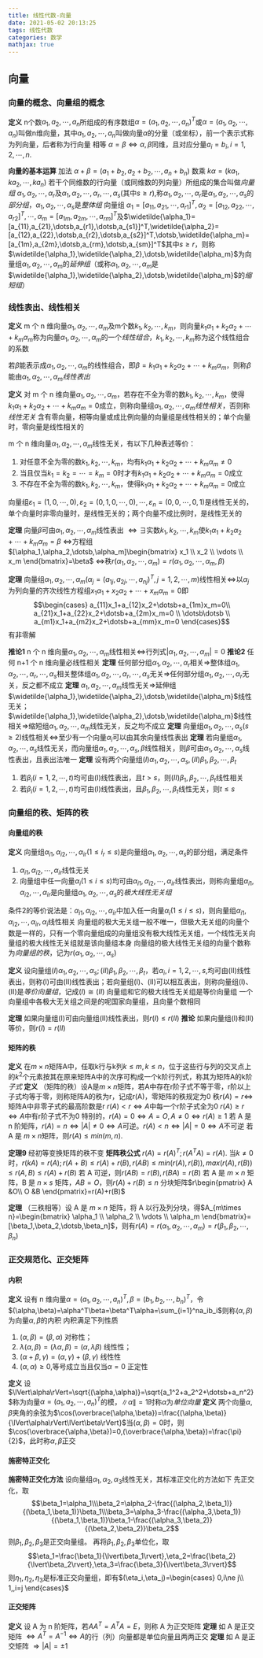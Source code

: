 ```yaml
---
title: 线性代数-向量
date: 2021-05-02 20:13:25
tags: 线性代数
categories: 数学
mathjax: true
---
```

## 向量

### 向量的概念、向量组的概念

**定义** n个数$a_1,a_2,\dotsb,a_n$所组成的有序数组$\alpha=(a_1,a_2,\dotsb,a_n)^T$或$\alpha=(a_1,a_2,\dotsb,a_n)$叫做n维向量，其中$a_1,a_2,\dotsb,a_n$叫做向量$\alpha$的分量（或坐标），前一个表示式称为列向量，后者称为行向量
相等 $\alpha=\beta\Leftrightarrow\alpha,\beta$同维，且对应分量$a_i=b_i,i=1,2,\dotsb,n.$
<!--more-->
**向量的基本运算**
加法 $\alpha+\beta=(a_1+b_2,a_2+b_2,\dotsb,a_n+b_n)$
数乘 $k\alpha=(ka_1,ka_2,\dotsb,ka_n)$
若干个同维数的行向量（或同维数的列向量）所组成的集合叫做*向量组*
$\alpha_1,\alpha_2,\dotsb,\alpha_r$及$\alpha_1,\alpha_2,\dotsb,\alpha_r,\dotsb,\alpha_s$(其中$s\ge r$),称$\alpha_1,\alpha_2,\dotsb,\alpha_r$是$\alpha_1,\alpha_2,\dotsb,\alpha_s$的*部分组*，$\alpha_1,\alpha_2,\dotsb,\alpha_s$是*整体组*
向量组
$\alpha_1=[a_{11},a_{21},\dotsb,a_{r1}]^T,\alpha_2=[a_{12},a_{22},\dotsb,a_{r2}]^T,\dotsb,\alpha_m=[a_{1m},a_{2m},\dotsb,a_{rm}]^T$及$\widetilde{\alpha_1}=[a_{11},a_{21},\dotsb,a_{r1},\dotsb,a_{s1}]^T,\widetilde{\alpha_2}=[a_{12},a_{22},\dotsb,a_{r2},\dotsb,a_{s2}]^T,\dotsb,\widetilde{\alpha_m}=[a_{1m},a_{2m},\dotsb,a_{rm},\dotsb,a_{sm}]^T$其中$s\ge r$，则称$\widetilde{\alpha_1},\widetilde{\alpha_2},\dotsb,\widetilde{\alpha_m}$为向量组$\alpha_1,\alpha_2,\dotsb,\alpha_m$的*延伸组*（或称$\alpha_1,\alpha_2,\dotsb,\alpha_m$是$\widetilde{\alpha_1},\widetilde{\alpha_2},\dotsb,\widetilde{\alpha_m}$的*缩短组*）

### 线性表出、线性相关

**定义** m 个 n 维向量$\alpha_1,\alpha_2,\dotsb,\alpha_m$及m个数$k_1,k_2,\dotsb,k_m$，则向量$k_1\alpha_1+k_2\alpha_2+\dotsb+k_m\alpha_m$称为向量$\alpha_1,\alpha_2,\dotsb,\alpha_m$的一个*线性组合*，$k_1,k_2,\dotsb,k_m$称为这个线性组合的系数

若$\beta$能表示成$\alpha_1,\alpha_2,\dotsb,\alpha_m$的线性组合，即$\beta=k_1\alpha_1+k_2\alpha_2+\dotsb+k_m\alpha_m$，则称$\beta$能由$\alpha_1,\alpha_2,\dotsb,\alpha_m$*线性表出*

**定义** 对 m 个 n 维向量$\alpha_1,\alpha_2,\dotsb,\alpha_m$，若存在不全为零的数$k_1,k_2,\dotsb,k_m$，使得$k_1\alpha_1+k_2\alpha_2+\dotsb+k_m\alpha_m=0$成立，则称向量组$\alpha_1,\alpha_2,\dotsb,\alpha_m$*线性相关*，否则称*线性无关*
含有零向量，相等向量或成比例向量的向量组是线性相关的；单个向量时，零向量是线性相关的

m 个 n 维向量$\alpha_1,\alpha_2,\dotsb,\alpha_m$线性无关，有以下几种表述等价：

1. 对任意不全为零的数$k_1,k_2,\dotsb,k_m$，均有$k_1\alpha_1+k_2\alpha_2+\dotsb+k_m\alpha_m\ne0$
2. 当且仅当$k_1=k_2=\dotsb=k_m=0$时才有$k_1\alpha_1+k_2\alpha_2+\dotsb+k_m\alpha_m=0$成立
3. 不存在不全为零的数$k_1,k_2,\dotsb,k_m$，使得$k_1\alpha_1+k_2\alpha_2+\dotsb+k_m\alpha_m=0$成立

向量组$\varepsilon_1=(1,0,\dotsb,0),\varepsilon_2=(0,1,0,\dotsb,0),\dotsb,\varepsilon_n=(0,0,\dotsb,0,1)$是线性无关的，单个向量时非零向量时，是线性无关的；两个向量不成比例时，是线性无关的

**定理** 向量$\beta$可由$\alpha_1,\alpha_2,\dotsb,\alpha_m$线性表出
    $\Leftrightarrow\exists$实数$k_1,k_2,\dotsb,k_m$使$k_1\alpha_1+k_2\alpha_2+\dotsb+k_m\alpha_m=\beta$
    $\Leftrightarrow$方程组$[\alpha_1,\alpha_2,\dotsb,\alpha_m]\begin{bmatrix}
        x_1 \\
        x_2 \\
        \vdots \\
        x_m
    \end{bmatrix}=\beta$
    $\Leftrightarrow$秩$r(\alpha_1,\alpha_2,\dotsb,\alpha_m)=r(\alpha_1,\alpha_2,\dotsb,\alpha_m,\beta)$

**定理** 向量组$\alpha_1,\alpha_2,\dotsb,\alpha_m(\alpha_j=(a_{1j},a_{2j},\dotsb,a_{nj})^T,j=1,2,\dotsb,m)$线性相关$\Leftrightarrow$以$\alpha_j$为列向量的齐次线性方程组$x_1\alpha_1+x_2\alpha_2+\dotsb+x_m\alpha_m=0$即
$$\begin{cases}
    a_{11}x_1+a_{12}x_2+\dotsb+a_{1m}x_m=0\\
    a_{21}x_1+a_{22}x_2+\dotsb+a_{2m}x_m=0 \\
    \dotsb\dotsb    \\
    a_{m1}x_1+a_{m2}x_2+\dotsb+a_{mm}x_m=0
\end{cases}$$
有非零解

**推论1** n 个 n 维向量$\alpha_1,\alpha_2,\dotsb,\alpha_m$线性相关$\Leftrightarrow$行列式$|\alpha_1,\alpha_2,\dotsb,\alpha_m|=0$
**推论2** 任何 n+1 个 n 维向量必线性相关
**定理** 任何部分组$\alpha_1,\alpha_2,\dotsb,\alpha_r$相关$\Rightarrow$整体组$\alpha_1,\alpha_2,\dotsb,\alpha_r,\dotsb,\alpha_s$相关整体组$\alpha_1,\alpha_2,\dotsb,\alpha_r,\dotsb,\alpha_s$无关$\Rightarrow$任何部分组$\alpha_1,\alpha_2,\dotsb,\alpha_r$无关，反之都不成立
**定理** $\alpha_1,\alpha_2,\dotsb,\alpha_m$线性无关$\Rightarrow$延伸组$\widetilde{\alpha_1},\widetilde{\alpha_2},\dotsb,\widetilde{\alpha_m}$线性无关；$\widetilde{\alpha_1},\widetilde{\alpha_2},\dotsb,\widetilde{\alpha_m}$线性相关$\Rightarrow$缩短组$\alpha_1,\alpha_2,\dotsb,\alpha_m$线性无关，反之均不成立
**定理** 向量组$\alpha_1,\alpha_2,\dotsb,\alpha_s(s\ge2)$线性相关$\Leftrightarrow$至少有一个向量$\alpha_i$可以由其余向量线性表出
**定理** 若向量组$\alpha_1,\alpha_2,\dotsb,\alpha_s$线性无关，而向量组$\alpha_1,\alpha_2,\dotsb,\alpha_s,\beta$线性相关，则$\beta$可由$\alpha_1,\alpha_2,\dotsb,\alpha_s$线性表出，且表出法唯一
**定理** 设有两个向量组$(I)\alpha_1,\alpha_2,\dotsb,\alpha_s,(II)\beta_1,\beta_2,\dotsb,\beta_t$

1. 若$\beta_i(i=1,2,\dotsb,t)$均可由(I)线性表出，且$t > s$，则$(II)\beta_1,\beta_2,\dotsb,\beta_t$线性相关
2. 若$\beta_i(i=1,2,\dotsb,t)$均可由(I)线性表出，且$\beta_1,\beta_2,\dotsb,\beta_t$线性无关，则$t\le s$

### 向量组的秩、矩阵的秩

#### 向量组的秩

**定义** 向量组${\alpha_i}_1,{\alpha_i}_2,\dotsb,{\alpha_i}_r(1\le i_r\le s)$是向量组$\alpha_1,\alpha_2,\dotsb,\alpha_s$的部分组，满足条件

1. ${\alpha_i}_1,{\alpha_i}_2,\dotsb,{\alpha_i}_r$线性无关
2. 向量组中任一向量$\alpha_i(1\le i \le s)$均可由${\alpha_i}_1,{\alpha_i}_2,\dotsb,{\alpha_i}_r$线性表出，则称向量组${\alpha_i}_1,{\alpha_i}_2,\dotsb,{\alpha_i}_r$是向量组$\alpha_1,\alpha_2,\dotsb,\alpha_s$的*极大线性无关组*

条件2的等价说法是：${\alpha_i}_1,{\alpha_i}_2,\dotsb,{\alpha_i}_r$中加入任一向量$\alpha_i(1\le i\le s)$，则向量组${\alpha_i}_1,{\alpha_i}_2,\dotsb,{\alpha_i}_r,\alpha_i$线性相关
向量组的极大无关组一般不唯一，但极大无关组的向量个数是一样的，只有一个零向量组成的向量组没有极大线性无关组，一个线性无关向量组的极大线性无关组就是该向量组本身
向量组的极大线性无关组的向量个数称为*向量组的秩*，记为$r(\alpha_1,\alpha_2,\dotsb,\alpha_s)$

**定义** 设向量组$(I)\alpha_1,\alpha_2,\dotsb,\alpha_s;(II)\beta_1,\beta_2,\dotsb,\beta_t$，若$\alpha_i,i=1,2,\dotsb,s,$均可由(II)线性表出，则称(I)可由(II)线性表出；若向量组(I)、(II)可以相互表出，则称向量组(I)、(II)是*等价向量组*，记成$(I)\cong(II)$
向量组和它的极大线性无关组是等价向量组
一个向量组中各极大无关组之间是的呢国家向量组，且向量个数相同

**定理** 如果向量组(I)可由向量组(II)线性表出，则$r(I)\le r(II)$
**推论** 如果向量组(I)和(II)等价，则$r(I)=r(II)$

#### 矩阵的秩

**定义** 在$m\times n$矩阵A中，任取k行与k列$k\le m,k\le n$，位于这些行与列的交叉点上的$k^2$个元素按其在原来矩阵A中的次序可构成一个k阶行列式，称其为矩阵A的k阶*子式*
**定义** （矩阵的秩）设A是$m\times n$矩阵，若A中存在r阶子式不等于零，r阶以上子式均等于零，则称矩阵A的秩为r，记成r(A)，零矩阵的秩规定为0
秩$r(A)=r\Leftrightarrow$矩阵A中非零子式的最高阶数是r
$r(A)<r\Leftrightarrow A$中每一个r阶子式全为0
$r(A)\ge r\Leftrightarrow A$中有r阶子式不为0
特别的，$r(A)=0\Leftrightarrow A=O,A\ne0\Leftrightarrow r(A)\ge1$
若 A 是 n 阶矩阵，$r(A)=n\Leftrightarrow|A|\ne0\Leftrightarrow A$可逆。$r(A)<n\Leftrightarrow|A|=0\Leftrightarrow A$不可逆
若 A 是 $m\times n$矩阵，则$r(A)\le min(m,n).$

**定理9** 经初等变换矩阵的秩不变
**矩阵秩公式**
$r(A)=r(A)^T;r(A^TA)=r(A).$
当$k\ne0$时，$r(kA)=r(A);r(A+B)\le r(A)+r(B),r(AB)\le min(r(A),r(B)),max(r(A),r(B))\le r(A,B)\le r(A)+r(B)$
若 A 可逆，则$r(AB)=r(B),r(BA)=r(B)$
若 A 是 $m\times n$ 矩阵，B 是 $n\times s$ 矩阵，$AB=O$，则$r(A)+r(B)\le n$
分块矩阵$r\begin{pmatrix}
    A &O\\
    O &B
\end{pmatrix}=r(A)+r(B)$

**定理** （三秩相等）设 A 是 $m\times n$ 矩阵，将 A 以行及列分块，得$A_{m\times n}=\begin{bmatrix}
    \alpha_1 \\
    \alpha_2 \\
    \vdots \\
    \alpha_m
\end{bmatrix}=[\beta_1,\beta_2,\dotsb,\beta_n]$，则有$r(A)=r(\alpha_1,\alpha_2,\dotsb,\alpha_m)=r(\beta_1,\beta_2,\dotsb,\beta_n)$

### 正交规范化、正交矩阵

#### 内积

**定义** 设有 n 维向量$\alpha=(a_1,a_2,\dotsb,a_n)^T,\beta=(b_1,b_2,\dotsb,b_n)^T$，令$(\alpha,\beta)=\alpha^T\beta=\beta^T\alpha=\sum_{i=1}^na_ib_i$则称$(\alpha,\beta)$为向量$\alpha,\beta$的内积
内积满足下列性质

1. $(\alpha,\beta)=(\beta,\alpha)$ 对称性；
2. $\lambda(\alpha,\beta)=(\lambda\alpha,\beta)=(\alpha,\lambda\beta)$ 线性性；
3. $(\alpha+\beta,\gamma)=(\alpha,\gamma)+(\beta,\gamma)$ 线性性
4. $(\alpha,\alpha)\ge0$,等号成立当且仅当$\alpha=0$ 正定性

**定义** 设$\lVert\alpha\rVert=\sqrt{(\alpha,\alpha)}=\sqrt{a_1^2+a_2^2+\dotsb+a_n^2}$称为向量$\alpha=(a_1,a_2,\dotsb,a_n)^T$的模，$\lVert\alpha\rVert=1$时称$\alpha$为*单位向量*
**定义** 两个向量$\alpha,\beta$夹角的余弦为$\cos(\overbrace{\alpha,\beta})=\frac{(\alpha,\beta)}{\lVert\alpha\rVert\lVert\beta\rVert}$当$(\alpha,\beta)=0$时，则$\cos(\overbrace{\alpha,\beta})=0,(\overbrace{\alpha,\beta})=\frac{\pi}{2}$，此时称$\alpha,\beta$正交

#### 施密特正交化

**施密特正交化方法**
设向量组$\alpha_1,\alpha_2,\alpha_3$线性无关，其标准正交化的方法如下
先正交化，取
$$\beta_1=\alpha_1\\\beta_2=\alpha_2-\frac{(\alpha_2,\beta_1)}{(\beta_1,\beta_1)}\beta_1\\\beta_3=\alpha_3-\frac{(\alpha_3,\beta_1)}{(\beta_1,\beta_1)}\beta_1-\frac{(\alpha_3,\beta_2)}{(\beta_2,\beta_2)}\beta_2$$
则$\beta_1,\beta_2,\beta_3$是正交向量组。
再将$\beta_1,\beta_2,\beta_3$单位化，取
$$\eta_1=\frac{\beta_1}{\lvert\beta_1\rvert},\eta_2=\frac{\beta_2}{\lvert\beta_2\rvert},\eta_3=\frac{\beta_3}{\lvert\beta_3\rvert}$$
则$\eta_1,\eta_2,\eta_3$是标准正交向量组，即有$(\eta_i,\eta_j)=\begin{cases}
    0,i\ne j\\
    1,,i=j
\end{cases}$

#### 正交矩阵

**定义** 设 A 为 n 阶矩阵，若$AA^T=A^TA=E$，则称 A 为正交矩阵
**定理** 如 A 是正交矩阵 $\Leftrightarrow A^T=A^{-1}\Leftrightarrow A$的行（列）向量都是单位向量且两两正交
**定理** 如 A 是正交矩阵 $\Rightarrow\lvert A\rvert=\pm1$